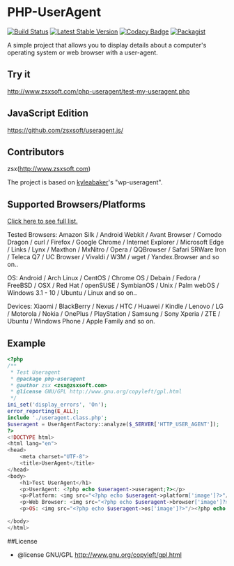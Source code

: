 # PHP-UserAgent
[![Build Status](https://travis-ci.org/zsxsoft/php-useragent.svg)](https://travis-ci.org/zsxsoft/php-useragent)
[![Latest Stable Version](https://poser.pugx.org/zsxsoft/php-useragent/v/stable.png)](https://packagist.org/packages/zsxsoft/php-useragent)
[![Codacy Badge](https://api.codacy.com/project/badge/grade/ade685edac6c4b86913c1b9785612a10)](https://www.codacy.com/app/zsxsoft/php-useragent)
[![Packagist](https://img.shields.io/packagist/dt/zsxsoft/php-useragent.svg)](https://packagist.org/packages/zsxsoft/php-useragent)

A simple project that allows you to display details about a computer's operating system or web browser with a user-agent.

## Try it

http://www.zsxsoft.com/php-useragent/test-my-useragent.php

## JavaScript Edition

[https://github.com/zsxsoft/useragent.js/ ](https://github.com/zsxsoft/useragent.js)

## Contributors
zsx(http://www.zsxsoft.com)

The project is based on [kyleabaker](http://www.kyleabaker.com/goodies/coding/wp-useragent/)'s "wp-useragent".

## Supported Browsers/Platforms

[Click here to see full list.](http://project.zsxsoft.com/useragent.js/supported.html)

Tested Browsers: Amazon Silk / Android Webkit / Avant Browser / Comodo Dragon / curl / Firefox / Google Chrome / Internet Explorer / Microsoft Edge / Links / Lynx / Maxthon / MxNitro / Opera / QQBrowser / Safari SRWare Iron / Teleca Q7 / UC Browser / Vivaldi / W3M / wget / Yandex.Browser and so on.. 

OS: Android / Arch Linux / CentOS / Chrome OS / Debain / Fedora / FreeBSD / OSX / Red Hat / openSUSE / SymbianOS / Unix / Palm webOS / Windows 3.1 - 10 / Ubuntu / Linux and so on..

Devices: Xiaomi / BlackBerry / Nexus / HTC / Huawei / Kindle / Lenovo / LG / Motorola / Nokia / OnePlus / PlayStation / Samsung / Sony Xperia / ZTE / Ubuntu / Windows Phone / Apple Family and so on.


## Example
```php
<?php
/**
 * Test Useragent
 * @package php-useragent
 * @author zsx <zsx@zsxsoft.com>
 * @license GNU/GPL http://www.gnu.org/copyleft/gpl.html
 */
ini_set('display_errors', 'On');
error_reporting(E_ALL);
include './useragent.class.php';
$useragent = UserAgentFactory::analyze($_SERVER['HTTP_USER_AGENT']);
?>
<!DOCTYPE html>
<html lang="en">
<head>
	<meta charset="UTF-8">
	<title>UserAgent</title>
</head>
<body>
	<h1>Test UserAgent</h1>
	<p>UserAgent: <?php echo $useragent->useragent;?></p>
	<p>Platform: <img src="<?php echo $useragent->platform['image']?>"/><?php echo $useragent->platform['title']?></p>
	<p>Web Browser: <img src="<?php echo $useragent->browser['image']?>"/><?php echo $useragent->browser['title']?></p>
	<p>OS: <img src="<?php echo $useragent->os['image']?>"/><?php echo $useragent->os['title']?></p>

</body>
</html>
```

##License
 * @license GNU/GPL http://www.gnu.org/copyleft/gpl.html
